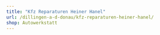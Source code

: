 ```yaml
---
title: "Kfz Reparaturen Heiner Hanel"
url: /dillingen-a-d-donau/kfz-reparaturen-heiner-hanel/
shop: Autowerkstatt
---
```

